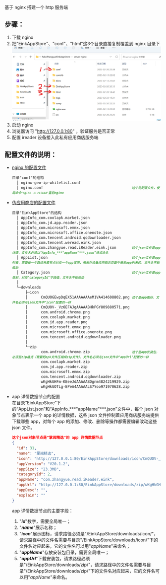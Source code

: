 基于 nginx 搭建一个 http 服务端  

## 步骤：  
1. 下载 nginx  
2. 把"EinkAppStore"、"conf"、"html"这3个目录直接复制覆盖到 nginx 目录下  
    ![nginx 目录结构](/docs/jietu/nginx目录结构.png)
3. 启动 nginx  
4. 浏览器访问 "http://127.0.0.1:80" ，验证服务是否正常  
5. 配置 ireader 设备接入此私有应用商店服务端  

## 配置文件的说明：  
- [nginx 的配置文件](/server-nginx8zyEinkAppStore/conf/)  
    <pre><code>目录"conf"的结构
    │ nginx-geo-ip-whitelist.conf
    │ nginx.conf                                        <em><font size=1 color=green>这个是配置文件，使用命令<code>"nginx -s reload"</code>重启nginx</font></em></code></pre>

- [伪应用商店的配置文件](/server-nginx8zyEinkAppStore/EinkAppStore/)    
    <pre><code>目录"EinkAppStore"的结构
    │ AppInfo_com.coolapk.market.json
    │ AppInfo_com.jd.app.reader.json
    │ AppInfo_com.microsoft.emmx.json
    │ AppInfo_com.microsoft.office.onenote.json
    │ AppInfo_com.tencent.android.qqdownloader.json
    │ AppInfo_com.tencent.weread.eink.json
    │ AppInfo_com.zhangyue.read.iReader.eink.json       <em><font size=1 color=green>这个json文件是app详情，文件名必须以“AppInfo_***"appName"***.json”格式命名</font></em>
    │ AppList.json                                      <em><font size=1 color=green>这个json文件是app列表，里面每一个数组元素节点对应一个app详情，用来在设备应用商店页面中展示app列表的，文件名不能改动</font></em>
    │ Category.json                                     <em><font size=1 color=green>这个json文件是app类别，对应"categoryId"字段值，文件名不能改动</font></em>
    │
    └─downloads
        ├─icon
        │      CmQUOGEwpDqEX51AAAAAAAeM1VA414608802.png <em><font size=1 color=green>这个是app图标，文件名必须与json文件中"icon"配置的一样</font></em>
        │      CmQUOV-_Vz6EFAJgAAAAABHkPGY809880571.png
        │      com.android.chrome.png
        │      com.coolapk.market.png
        │      com.jd.app.reader.png
        │      com.microsoft.emmx.png
        │      com.microsoft.office.onenote.png
        │      com.tencent.android.qqdownloader.png
        │
        └─zip
               com.android.chrome.zip                   <em><font size=1 color=green>这个是app安装包，必须是zip格式（需要把apk文件压缩成zip文件），文件名必须与json文件中"appUrl"配置的一样</font></em>
               com.coolapk.market.zip
               com.jd.app.reader.zip
               com.microsoft.emmx.zip
               com.tencent.android.qqdownloader.zip
               wKgHkGHFm-KEeeJdAAAAABDgnm4824219929.zip
               wKgHkGOTLg-EPeA4AAAAALS7Yoo971970628.zip</code></pre>

- app 详情数据节点的配置  
在目录“EinkAppStore”下的“AppList.json”和“AppInfo_\*\*\*"appName"\*\*\*.json”文件中，每个 json 对象节点表示一个 app 的详情数据，这些 json 文件控制着应用商店服务端提供下载哪些 app，对每个 app 的添加、修改、删除等操作都需要编辑改动这些 json 文件。  
    ```json
    这个json对象节点是"掌阅精选"的 app 详情数据节点
    {
      "id": 31,
      "name": "掌阅精选",
      "icon": "http://127.0.0.1:80/EinkAppStore/downloads/icon/CmQUOV-_Vz6EFAJgAAAAABHkPGY809880571.png",
      "appVersion": "V20.1.2",
      "appSize": "23.3MB",
      "categoryId": 2,
      "appName": "com.zhangyue.read.iReader.eink",
      "appUrl": "http://127.0.0.1:80/EinkAppStore/downloads/zip/wKgHkGHFm-KEeeJdAAAAABDgnm4824219929.zip",
      "appDesc": "",
      "explain": ""
    }
    ```  
    app 详情数据节点的主要字段：  
    1. "***id***"数字，需要全局唯一；  
    2. "***name***"展示名称；  
    3. "***icon***"展示图标，请求路径必须是"/EinkAppStore/downloads/icon/"，请求路径中的文件名需要与目录"/EinkAppStore/downloads/icon/"下的文件名对应起来，它的文件名可以用"*appName*"来命名；  
    4. "***appName***"存放安装包目录，需要全局唯一；  
    5. "***appUrl***"下载安装包，请求路径必须是"/EinkAppStore/downloads/zip/"，请求路径中的文件名需要与目录"/EinkAppStore/downloads/zip/"下的文件名对应起来，它的文件名可以用"*appName*"来命名。  

